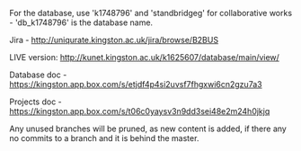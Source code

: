 For the database, use 'k1748796' and 'standbridgeg' for collaborative works - 'db_k1748796' is the database name.

Jira - http://uniqurate.kingston.ac.uk/jira/browse/B2BUS

LIVE version: http://kunet.kingston.ac.uk/k1625607/database/main/view/

Database doc - https://kingston.app.box.com/s/etjdf4p4si2uvsf7fhgxwi6cn2gzu7a3

Projects doc - https://kingston.app.box.com/s/t06c0yaysv3n9dd3sei48e2m24h0jkjq

Any unused branches will be pruned, as new content is added, if there any no commits to a branch and it is behind the master.
